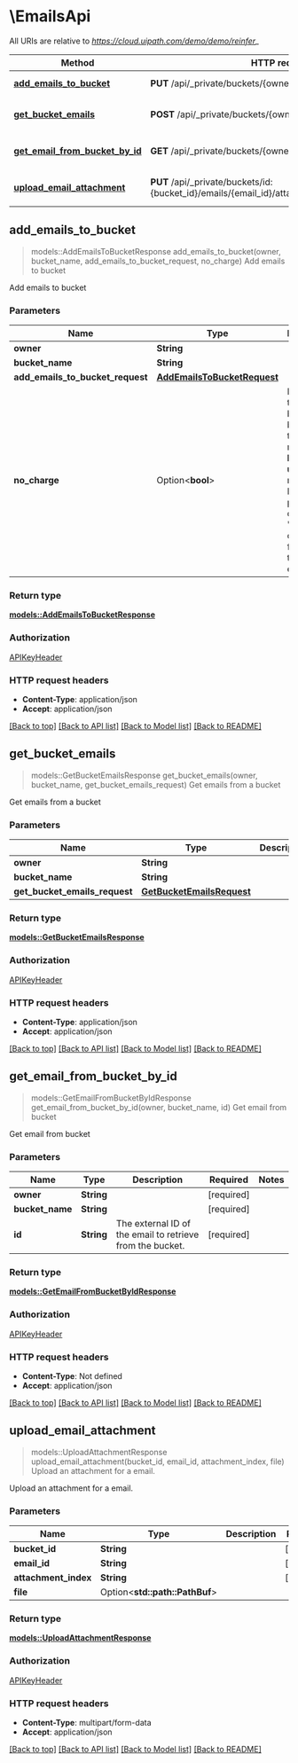 # \EmailsApi

All URIs are relative to *https://cloud.uipath.com/demo/demo/reinfer_*

Method | HTTP request | Description
------------- | ------------- | -------------
[**add_emails_to_bucket**](EmailsApi.md#add_emails_to_bucket) | **PUT** /api/_private/buckets/{owner}/{bucket_name}/emails | Add emails to bucket
[**get_bucket_emails**](EmailsApi.md#get_bucket_emails) | **POST** /api/_private/buckets/{owner}/{bucket_name}/emails | Get emails from a bucket
[**get_email_from_bucket_by_id**](EmailsApi.md#get_email_from_bucket_by_id) | **GET** /api/_private/buckets/{owner}/{bucket_name}/emails | Get email from bucket
[**upload_email_attachment**](EmailsApi.md#upload_email_attachment) | **PUT** /api/_private/buckets/id:{bucket_id}/emails/{email_id}/attachments/{attachment_index} | Upload an attachment for a email.



## add_emails_to_bucket

> models::AddEmailsToBucketResponse add_emails_to_bucket(owner, bucket_name, add_emails_to_bucket_request, no_charge)
Add emails to bucket

Add emails to bucket

### Parameters


Name | Type | Description  | Required | Notes
------------- | ------------- | ------------- | ------------- | -------------
**owner** | **String** |  | [required] |
**bucket_name** | **String** |  | [required] |
**add_emails_to_bucket_request** | [**AddEmailsToBucketRequest**](AddEmailsToBucketRequest.md) |  | [required] |
**no_charge** | Option<**bool**> | If set to true, bypasses billing for this request. **For internal use only** - requires DEBUG permission or the 'billing-no-charge' feature flag to be enabled. |  |

### Return type

[**models::AddEmailsToBucketResponse**](AddEmailsToBucketResponse.md)

### Authorization

[APIKeyHeader](../README.md#APIKeyHeader)

### HTTP request headers

- **Content-Type**: application/json
- **Accept**: application/json

[[Back to top]](#) [[Back to API list]](../README.md#documentation-for-api-endpoints) [[Back to Model list]](../README.md#documentation-for-models) [[Back to README]](../README.md)


## get_bucket_emails

> models::GetBucketEmailsResponse get_bucket_emails(owner, bucket_name, get_bucket_emails_request)
Get emails from a bucket

Get emails from a bucket

### Parameters


Name | Type | Description  | Required | Notes
------------- | ------------- | ------------- | ------------- | -------------
**owner** | **String** |  | [required] |
**bucket_name** | **String** |  | [required] |
**get_bucket_emails_request** | [**GetBucketEmailsRequest**](GetBucketEmailsRequest.md) |  | [required] |

### Return type

[**models::GetBucketEmailsResponse**](GetBucketEmailsResponse.md)

### Authorization

[APIKeyHeader](../README.md#APIKeyHeader)

### HTTP request headers

- **Content-Type**: application/json
- **Accept**: application/json

[[Back to top]](#) [[Back to API list]](../README.md#documentation-for-api-endpoints) [[Back to Model list]](../README.md#documentation-for-models) [[Back to README]](../README.md)


## get_email_from_bucket_by_id

> models::GetEmailFromBucketByIdResponse get_email_from_bucket_by_id(owner, bucket_name, id)
Get email from bucket

Get email from bucket

### Parameters


Name | Type | Description  | Required | Notes
------------- | ------------- | ------------- | ------------- | -------------
**owner** | **String** |  | [required] |
**bucket_name** | **String** |  | [required] |
**id** | **String** | The external ID of the email to retrieve from the bucket. | [required] |

### Return type

[**models::GetEmailFromBucketByIdResponse**](GetEmailFromBucketByIdResponse.md)

### Authorization

[APIKeyHeader](../README.md#APIKeyHeader)

### HTTP request headers

- **Content-Type**: Not defined
- **Accept**: application/json

[[Back to top]](#) [[Back to API list]](../README.md#documentation-for-api-endpoints) [[Back to Model list]](../README.md#documentation-for-models) [[Back to README]](../README.md)


## upload_email_attachment

> models::UploadAttachmentResponse upload_email_attachment(bucket_id, email_id, attachment_index, file)
Upload an attachment for a email.

Upload an attachment for a email.

### Parameters


Name | Type | Description  | Required | Notes
------------- | ------------- | ------------- | ------------- | -------------
**bucket_id** | **String** |  | [required] |
**email_id** | **String** |  | [required] |
**attachment_index** | **String** |  | [required] |
**file** | Option<**std::path::PathBuf**> |  |  |

### Return type

[**models::UploadAttachmentResponse**](UploadAttachmentResponse.md)

### Authorization

[APIKeyHeader](../README.md#APIKeyHeader)

### HTTP request headers

- **Content-Type**: multipart/form-data
- **Accept**: application/json

[[Back to top]](#) [[Back to API list]](../README.md#documentation-for-api-endpoints) [[Back to Model list]](../README.md#documentation-for-models) [[Back to README]](../README.md)

